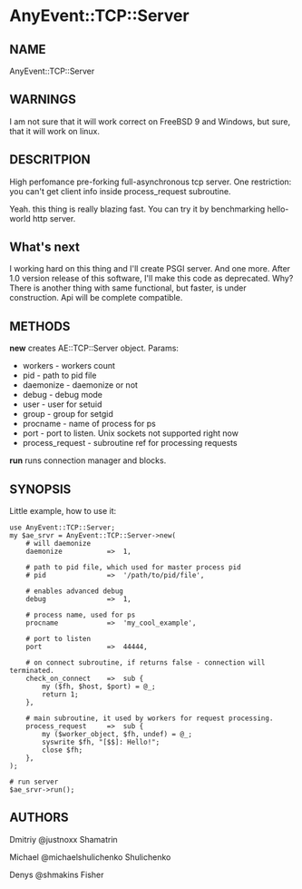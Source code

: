 # AnyEvent::TCP::Server

## NAME

AnyEvent::TCP::Server

## WARNINGS

I am not sure that it will work correct on FreeBSD 9 and Windows, but sure, that it will work on linux.

## DESCRITPION

High perfomance pre-forking full-asynchronous tcp server. One restriction:
you can't get client info inside process\_request subroutine.

Yeah. this thing is really blazing fast. You can try it by benchmarking hello-world http server.

## What's next

I working hard on this thing and I'll create PSGI server. And one more. After 1.0 version release of this software, I'll make this code as deprecated.
Why? There is another thing with same functional, but faster, is under construction. Api will be complete compatible.

## METHODS

**new** creates AE::TCP::Server object. Params:

 - workers \- workers count
 - pid \- path to pid file
 - daemonize \- daemonize or not
 - debug \- debug mode
 - user \- user for setuid
 - group \- group for setgid
 - procname \- name of process for ps
 - port \- port to listen. Unix sockets not supported right now
 - process\_request \- subroutine ref for processing requests

**run** runs connection manager and blocks.

## SYNOPSIS

Little example, how to use it:

    use AnyEvent::TCP::Server;
    my $ae_srvr = AnyEvent::TCP::Server->new(
        # will daemonize
        daemonize           =>  1,

        # path to pid file, which used for master process pid
        # pid               =>  '/path/to/pid/file',

        # enables advanced debug
        debug               =>  1,

        # process name, used for ps
        procname            =>  'my_cool_example',

        # port to listen
        port                =>  44444,

        # on connect subroutine, if returns false - connection will terminated.
        check_on_connect    =>  sub {
            my ($fh, $host, $port) = @_;
            return 1;
        },

        # main subroutine, it used by workers for request processing.
        process_request     =>  sub {
            my ($worker_object, $fh, undef) = @_;
            syswrite $fh, "[$$]: Hello!";
            close $fh;
        },
    );

    # run server
    $ae_srvr->run();

## AUTHORS

Dmitriy @justnoxx Shamatrin

Michael @michaelshulichenko Shulichenko

Denys @shmakins Fisher
